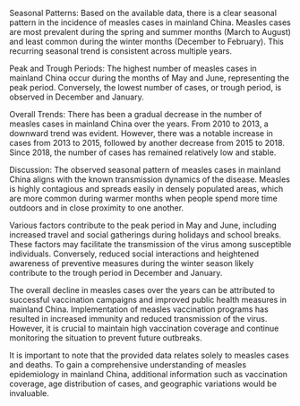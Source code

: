 Seasonal Patterns: 
Based on the available data, there is a clear seasonal pattern in the incidence of measles cases in mainland China. Measles cases are most prevalent during the spring and summer months (March to August) and least common during the winter months (December to February). This recurring seasonal trend is consistent across multiple years.

Peak and Trough Periods: 
The highest number of measles cases in mainland China occur during the months of May and June, representing the peak period. Conversely, the lowest number of cases, or trough period, is observed in December and January.

Overall Trends: 
There has been a gradual decrease in the number of measles cases in mainland China over the years. From 2010 to 2013, a downward trend was evident. However, there was a notable increase in cases from 2013 to 2015, followed by another decrease from 2015 to 2018. Since 2018, the number of cases has remained relatively low and stable.

Discussion:
The observed seasonal pattern of measles cases in mainland China aligns with the known transmission dynamics of the disease. Measles is highly contagious and spreads easily in densely populated areas, which are more common during warmer months when people spend more time outdoors and in close proximity to one another.

Various factors contribute to the peak period in May and June, including increased travel and social gatherings during holidays and school breaks. These factors may facilitate the transmission of the virus among susceptible individuals. Conversely, reduced social interactions and heightened awareness of preventive measures during the winter season likely contribute to the trough period in December and January.

The overall decline in measles cases over the years can be attributed to successful vaccination campaigns and improved public health measures in mainland China. Implementation of measles vaccination programs has resulted in increased immunity and reduced transmission of the virus. However, it is crucial to maintain high vaccination coverage and continue monitoring the situation to prevent future outbreaks.

It is important to note that the provided data relates solely to measles cases and deaths. To gain a comprehensive understanding of measles epidemiology in mainland China, additional information such as vaccination coverage, age distribution of cases, and geographic variations would be invaluable.